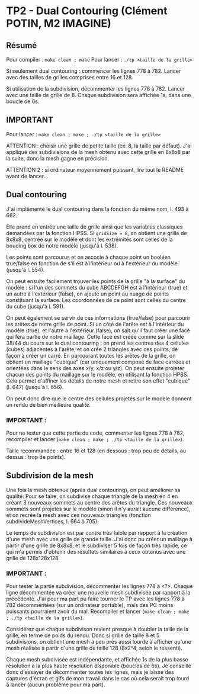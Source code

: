 # TP2 - Dual Contouring (Clément POTIN, M2 IMAGINE)


## Résumé

Pour compiler : `make clean ; make`
Pour lancer : `./tp <taille de la grille>`

Si seulement dual contouring : commencer les lignes 778 à 782.
Lancer avec des tailles de grilles comprises entre 16 et 128.

Si utilisation de la subdivision, décommenter les lignes 778 à 782.
Lancer avec une taille de grille de 8.
Chaque subdivision sera affichée 1s, dans une boucle de 6s.


## IMPORTANT

Pour lancer : `make clean ; make ; ./tp <taille de la grille>`

ATTENTION : choisir une grille de petite taille (ex: 8, la taille par défaut).
J'ai appliqué des subdivisions de la mesh obtenu avec cette grille en 8x8x8 par la suite, donc la mesh gagne en précision.

ATTENTION 2 : si ordinateur moyennement puissant, lire tout le README avant de lancer...


## Dual contouring

J'ai implémenté le dual contouring dans la fonction du même nom, l. 493 à 662.

Elle prend en entrée une taille de grille ainsi que les variables classiques demandées par la fonction HPSS.
Si `gridSize = 8`, on obtient une grille de 8x8x8, centrée sur le modèle et dont les extrémités sont celles de la bouding box de notre modèle (jusqu'à l. 538).

Les points sont parcourus et on ascocie à chaque point un booléen true/false en fonction de s'il est à l'intérieur ou à l'extérieur du modèle. (jusqu'à l. 554).

On peut ensuite facilement trouver les points de la grille "à la surface" du modèle : si l'un des sommets du cube ABCDEFGH est à l'intérieur (true) et un autre à l'extérieur (false), on ajoute un point au nuage de points constituant la surface. Les coordonnées de ce point sont celles du centre du cube (jusqu'à l. 591).

On peut également se servir de ces informations (true/false) pour parcourir les arêtes de notre grille de point. Si un côté de l'arête est à l'intérieur du modèle (true), et l'autre à l'extérieur (false), on sait qu'il faut créer une face qui fera partie de notre maillage. Cette face est créée comme sur la slide 38/44 du cours sur le dual contouring : on prend les centres des 4 cellules (cubes) adjacentes à l'arête, et on crée 2 triangles avec ces points, de façon à créer un carré.
En parcourant toutes les arêtes de la grille, on obtient un maillage "cubique" (car uniquement composé de face carrées et orientées dans le sens des axes x/y, x/z ou y/z).
On peut ensuite projeter chacun des points du maillage sur le modèle, en utilisant la fonction HPSS. Cela permet d'affiner les détails de notre mesh et retire son effet "cubique" (l. 647) (jusqu'à l. 656).

On peut donc dire que le centre des cellules projetés sur le modèle donnent un rendu de bien meilleure qualité.

### IMPORTANT :

Pour ne tester que cette partie du code, commenter les lignes 778 à 782, recompiler et lancer (`make clean ; make ; ./tp <taille de la grille>`).

Taille recommandée : entre 16 et 128 (en dessous : trop peu de détails, au dessus : trop de points).


## Subdivision de la mesh

Une fois la mesh obtenue (après dual contouring), on peut améliorer sa qualité. Pour se faire, on subdivise chaque triangle de la mesh en 4 en créant 3 nouveaux sommets au centre des arêtes du triangle. Ces nouveaux sommets sont projetés sur le modèle (sinon il n'y aurait aucune différence), et on recrée la mesh avec ces nouveaux triangles (fonction subdivideMeshVertices, l. 664 à 705).

Le temps de subdivision est par contre très faible par rapport à la création d'une mesh avec une grille de grande taille. J'ai donc pu créer un maillage à partir d'une grille de 8x8x8, et le subdiviser 5 fois de façon très rapide, ce qui m'a permis d'obtenir des résultats similaires à ceux obtenus avec une grille de 128x128x128.

### IMPORTANT :

Pour tester la partie subdivision, décommenter les lignes 778 à <?>. Chaque ligne décommentée va créer une nouvelle mesh subdivisée par rapport à la précédente. J'ai pour ma part pu faire tourner le TP avec les lignes 778 à 782 décommentées (sur un ordinateur portable), mais des PC moins puissants pourraient avoir du mal.
Recompiler et lancer (`make clean ; make ; ./tp <taille de la grille>`).

Considérez que chaque subdivison revient presque à doubler la taille de la grille, en terme de poids du rendu. Donc si grille de taille 8 et 5 subdivisions, on obtient une mesh à peu près aussi lourde à afficher qu'une mesh réalisée à partir d'une grille de taille 128 (8x2^4, selon le ressenti).

Chaque mesh subdivisée est indépendante, et affichée 1s de la plus basse résolution à la plus haute résolution disponible (boucles de 6s). Je conseille donc d'essayer de décommenter toutes les lignes, mais je laisse des captures d'écran et gifs de mon travail dans le cas où cela serait trop lourd à lancer (aucun problème pour ma part).